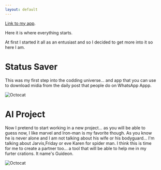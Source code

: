 ```yaml
---
layout: default
---
```


[Link to my app](https://play.google.com/store/apps/details?id=dev.kael.whatsappstatussaver).

Here it is where everything starts.

At first I started it all as an entusiast and so I decided to get more into it so here I am.

# Status Saver

This was my first step into the codding universe... and app that you can use to download midia from 
the daily post that people do on WhatsApp Appp.


![Octocat](https://github.githubassets.com/images/icons/emoji/octocat.png)


# AI Project

Now I pretend to start working in a new project... as you will be able to guess now, I like marvel and Iron-man is my favorite though. As you know he is never alone and I am not talking about his wife or his bodyguard... I'm talking about Jarvis,Friday or eve Karen for spider man. I think this is time for me to create a partner too... a tool that will be able to help me in my furter crations. It name's Guideon.

![Octocat](https://uploaddeimagens.com.br/images/003/732/929/full/1985582.png?1645122433)
